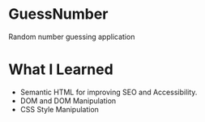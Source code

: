 # GuessNumber
Random number guessing application

# What I Learned

- Semantic HTML for improving SEO and Accessibility.
- DOM and DOM Manipulation
- CSS Style Manipulation

